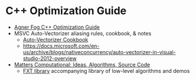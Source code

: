 # C++ Optimization Guide

- [Agner Fog C++ Optimization Guide](../_assets/agner-fog-optimizing-cpp.pdf)
- MSVC Auto-Vectorizer aliasing rules, cookbook, & notes
  - [Auto-Vectorizer Cookbook](../_assets/msvc-auto-vectorizer-cookbook.pdf)
  - <https://docs.microsoft.com/en-us/archive/blogs/nativeconcurrency/auto-vectorizer-in-visual-studio-2012-overview>
- [Matters Computational: Ideas, Algorithms, Source Code](../_assets/matters-computational-ideas-algorithms.pdf)
  - [FXT library](https://www.jjj.de/fxt/) accompanying library of low-level algorithms and demos
